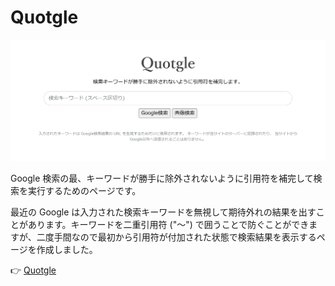# Quotgle

![](./cover.png)

Google 検索の最、キーワードが勝手に除外されないように引用符を補完して検索を実行するためのページです。

最近の Google は入力された検索キーワードを無視して期待外れの結果を出すことがあります。キーワードを二重引用符 ("～") で囲うことで防ぐことができますが、二度手間なので最初から引用符が付加された状態で検索結果を表示するページを作成しました。

👉 [Quotgle](https://www.shapoco.net/quotgle/)

